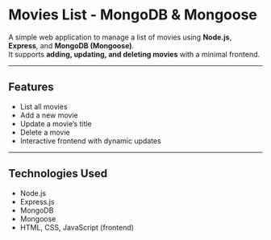 # Movies List - MongoDB & Mongoose

A simple web application to manage a list of movies using **Node.js**, **Express**, and **MongoDB (Mongoose)**.  
It supports **adding, updating, and deleting movies** with a minimal frontend.

---

## Features

- List all movies
- Add a new movie
- Update a movie’s title
- Delete a movie
- Interactive frontend with dynamic updates

---

## Technologies Used

- Node.js
- Express.js
- MongoDB
- Mongoose
- HTML, CSS, JavaScript (frontend)




